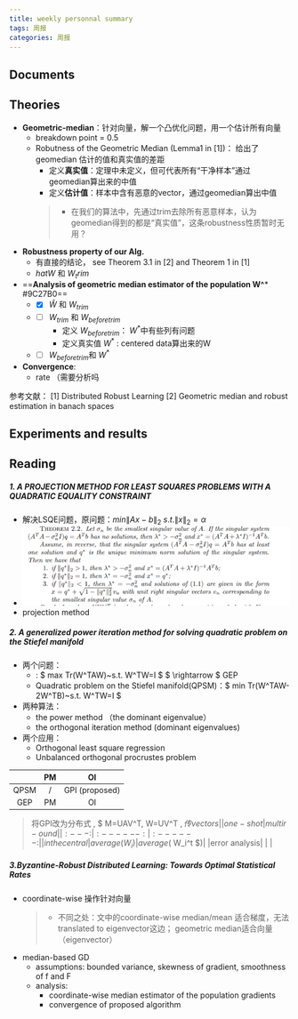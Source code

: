 ```yaml
---
title: weekly personnal summary
tags: 周报
categories: 周报
---
```


## Documents

## Theories

- **Geometric-median**：针对向量，解一个凸优化问题，用一个估计所有向量
	- breakdown point = 0.5
	- Robutness of the Geometric Median (Lemma1 in [1])： 给出了geomedian 估计的值和真实值的差距
		- 定义**真实值**：定理中未定义，但可代表所有“干净样本”通过geomedian算出来的中值
		- 定义**估计值**：样本中含有恶意的vector，通过geomedian算出中值
		> - 在我们的算法中，先通过trim去除所有恶意样本，认为geomedian得到的都是“真实值”，这条robustness性质暂时无用？
- **Robustness property of our Alg.**
	- 有直接的结论， see Theorem 3.1 in [2] and Theorem 1 in [1]
	- $hat{W}$ 和 $W_trim$
- ==**Analysis of geometric median estimator of the population W^*** #9C27B0==
	- - [x] $\hat{W}$ 和 $W_{trim}$
	- - [ ] $W_{trim}$ 和 $W_{beforetrim}$
		- 定义 $W_{beforetrim}$： $W^*$中有些列有问题
		- 定义真实值 $W^*$ : centered data算出来的W
	- - [ ] $W_{beforetrim}$和 $W^*$
- **Convergence**: 
	- rate （<i class="fas fa-question"></i>需要分析吗


参考文献：
[1] Distributed Robust Learning
[2] Geometric median and robust estimation in banach spaces
## Experiments and results






## Reading
##### 1. A PROJECTION METHOD FOR LEAST SQUARES PROBLEMS WITH A QUADRATIC EQUALITY CONSTRAINT
- 解决LSQE问题，原问题：$min \|Ax-b\|_2~s.t.\|x\|_2=\alpha$
- ![enter description here](./images/1606114240410.png)
- projection method 

##### 2. A generalized power iteration method for solving quadratic problem on the Stiefel manifold
- 两个问题：
	- : $ max Tr(W^TAW)~s.t. W^TW=I $ $ \rightarrow $ GEP
	- Quadratic problem on the Stiefel manifold(QPSM)：$ min Tr(W^TAW-2W^TB)~s.t. W^TW=I $ 
- 两种算法：
	-  the power method （the dominant eigenvalue） 
	-  the orthogonal iteration method  (dominant eigenvalues)
- 两个应用：
	- Orthogonal least square regression
	- Unbalanced orthogonal procrustes problem

|  | PM|OI |
| :------:| :------: | :------: |
| QPSM | / | GPI (proposed) |
| GEP | PM | OI |

> <i class="fas fa-lightbulb"></i> 将GPI改为分布式 , $ M=UAV^T, W=UV^T $, 传vectors
> ||one-shot|multir-ound|
> |:---:| :------:| :------: |
> |in the central|average(W_i)| average($ W_i^t $)|
> |error analysis| | |

##### 3.Byzantine-Robust Distributed Learning: Towards Optimal Statistical Rates
- coordinate-wise 操作针对向量
	 > - 不同之处：文中的coordinate-wise median/mean 适合梯度，<i class="fas fa-question"></i>无法translated to eigenvector这边； geometric median适合向量（eigenvector）
- median-based GD
	- assumptions: bounded variance, skewness of gradient, smoothness of f and F
	- analysis: 
		- coordinate-wise median estimator of the population gradients
		- convergence of proposed algorithm
